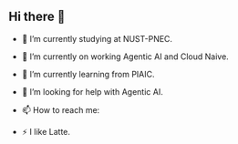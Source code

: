## Hi there 👋

<!--
**KamranSW/KamranSW** is a ✨ _special_ ✨ repository because its `README.md` (this file) appears on your GitHub profile.
-->

- 🏫 I’m currently studying at NUST-PNEC. 
- 🔭 I’m currently on working Agentic AI and Cloud Naive.
- 🌱 I’m currently learning from PIAIC.
- 🤔 I’m looking for help with Agentic AI.
- 📫 How to reach me: 

- ⚡ I like Latte.
